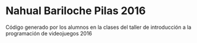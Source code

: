 # Nahual Bariloche Pilas 2016

Código generado por los alumnos en la clases del taller de introducción a la programación de videojuegos 2016
